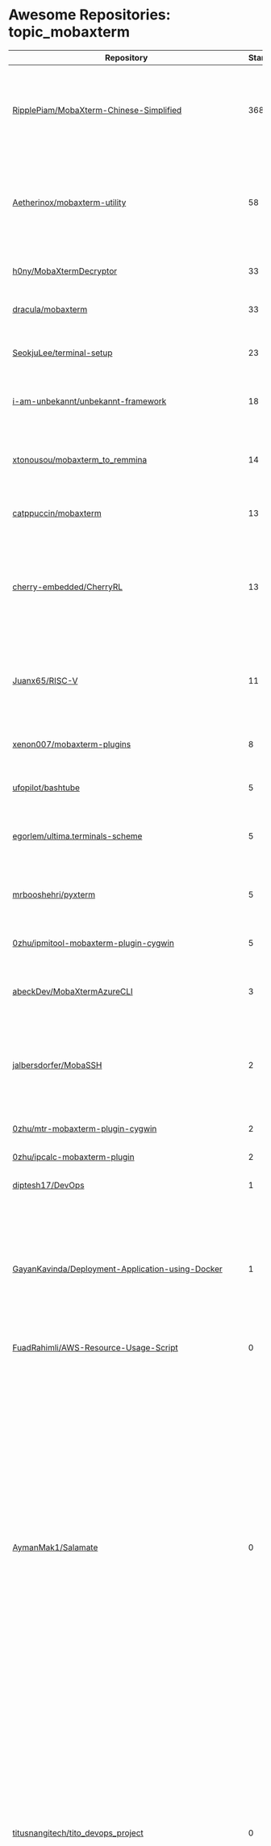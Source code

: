 # Awesome Repositories: topic_mobaxterm
 | Repository | Stars | Forks | Description |
---|---|---|----------------|
| [RipplePiam/MobaXterm-Chinese-Simplified](https://github.com/RipplePiam/MobaXterm-Chinese-Simplified) | 3685 | 275 | 📝: MobaXterm 简体中文汉化版🌏🖥🖥🖥 【💌慢工精心制作，"提示"也汉化💻】 【😍控件布局精细调整】 |
| [Aetherinox/mobaxterm-utility](https://github.com/Aetherinox/mobaxterm-utility) | 58 | 9 | 📝: A C# utility for Moba. It is to be utilized for demonstrational and educational purposes related to bettering software.  |
| [h0ny/MobaXtermDecryptor](https://github.com/h0ny/MobaXtermDecryptor) | 33 | 3 | 📝: A simple MobaXterm password extraction tool. |
| [dracula/mobaxterm](https://github.com/dracula/mobaxterm) | 33 | 5 | 📝: 🧛🏻‍♂️ Dark theme for MobaXterm |
| [SeokjuLee/terminal-setup](https://github.com/SeokjuLee/terminal-setup) | 23 | 2 | 📝: Default settings for MobaXterm, tmux, XServer, SSH, caja, etc. |
| [i-am-unbekannt/unbekannt-framework](https://github.com/i-am-unbekannt/unbekannt-framework) | 18 | 3 | 📝: A Hacking and Pentesting Tool for Windows |
| [xtonousou/mobaxterm_to_remmina](https://github.com/xtonousou/mobaxterm_to_remmina) | 14 | 2 | 📝: Tool to convert MobaXterm sessions to Remmina profiles with passwords |
| [catppuccin/mobaxterm](https://github.com/catppuccin/mobaxterm) | 13 | 2 | 📝: 🎲 Soothing pastel theme for MobaXterm |
| [cherry-embedded/CherryRL](https://github.com/cherry-embedded/CherryRL) | 13 | 0 | 📝: CherryReadLine is a tiny designed readline and libedit replacement specifically for deeply embedded applications. |
| [Juanx65/RISC-V](https://github.com/Juanx65/RISC-V) | 11 | 5 | 📝: Tests for the design flow with Synopsys tools for the implementation of a RISC-V processor. |
| [xenon007/mobaxterm-plugins](https://github.com/xenon007/mobaxterm-plugins) | 8 | 3 | 📝: MobaXterm Tested Plugins for admins, devops, dba and forensics |
| [ufopilot/bashtube](https://github.com/ufopilot/bashtube) | 5 | 0 | 📝: Youtube from the Command Line |
| [egorlem/ultima.terminals-scheme](https://github.com/egorlem/ultima.terminals-scheme) | 5 | 2 | 📝: Color scheme for all the most popular terminal emulators |
| [mrbooshehri/pyxterm](https://github.com/mrbooshehri/pyxterm) | 5 | 4 | 📝: Convert mobaxterm to windterm, remmina, and ssh_config files. |
| [0zhu/ipmitool-mobaxterm-plugin-cygwin](https://github.com/0zhu/ipmitool-mobaxterm-plugin-cygwin) | 5 | 0 | 📝: IPMItool plugin for MobaXterm and Cygwin |
| [abeckDev/MobaXtermAzureCLI](https://github.com/abeckDev/MobaXtermAzureCLI) | 3 | 1 | 📝: A simple wrapper for integrating AzureCLI in MobaXterm |
| [jalbersdorfer/MobaSSH](https://github.com/jalbersdorfer/MobaSSH) | 2 | 0 | 📝: Start (multiple) SSH Sessions in MobaXterm from Commandline and optionally run an initial command. |
| [0zhu/mtr-mobaxterm-plugin-cygwin](https://github.com/0zhu/mtr-mobaxterm-plugin-cygwin) | 2 | 0 | 📝: MTR plugin for MobaXterm and Cygwin |
| [0zhu/ipcalc-mobaxterm-plugin](https://github.com/0zhu/ipcalc-mobaxterm-plugin) | 2 | 0 | 📝: ipcalc plugin for MobaXterm |
| [diptesh17/DevOps](https://github.com/diptesh17/DevOps) | 1 | 0 | 📝: My DevOps Learning & Projects |
| [GayanKavinda/Deployment-Application-using-Docker](https://github.com/GayanKavinda/Deployment-Application-using-Docker) | 1 | 1 | 📝: This Assignment main task is develop the application and deploy with docker. Using 3-tier Architecture for this project and application logic can auto scaled. |
| [FuadRahimli/AWS-Resource-Usage-Script](https://github.com/FuadRahimli/AWS-Resource-Usage-Script) | 0 | 0 | 📝: No description |
| [AymanMak1/Salamate](https://github.com/AymanMak1/Salamate) | 0 | 0 | 📝: Api-based web application that allows the administrators to manage users, diseases, vaccines, as well as travel notices and global diseases news using a public internal REST API of the Salamate site, and allows the different users to manage their trips while remaining safe because they will be notified by the diseases that they have in their destinations in order to take precautions before the trip’s date of departure and this will be done by completing the recommended vaccines and browsing travel notices. |
| [titusnangitech/tito_devops_project](https://github.com/titusnangitech/tito_devops_project) | 0 | 0 | 📝: Established a highly efficient CI/CD pipeline for GitHub repositories using a DevOps approach. Leveraged a curated set of tools including AWS, Terraform, Ansible, Jenkins, Docker, JFrog Artifactory, SonarQube, Kubernetes, and Maven |
| [hey-its-d2t2/Futureintern_JD_4](https://github.com/hey-its-d2t2/Futureintern_JD_4) | 0 | 0 | 📝: Snake Game is a classic arcade game implemented as part of Task 4 of my internship with Future Intern. The game features a simple yet engaging gameplay experience where players control a snake that grows longer as it consumes food items. The game provides a visually appealing interface and interactive elements, making it suitable for both casual an |
| [titusnangitech/Client-Server-architecture-implemantation-using-MySql](https://github.com/titusnangitech/Client-Server-architecture-implemantation-using-MySql) | 0 | 0 | 📝: Implementing a Client-Server Architecture using MySQL Database Management System (DBMS) |
| [pn3425/Create-and-Host-a-Wordpress-Website-on-AWS-EC2](https://github.com/pn3425/Create-and-Host-a-Wordpress-Website-on-AWS-EC2) | 0 | 0 | 📝: Creating a virtual machine on EC2, installing and configuring a web server and a database management system, and then installing WordPress. |
| [Komari-Koshigaya/general-command](https://github.com/Komari-Koshigaya/general-command) | 0 | 0 | 📝: Some general commands and usages about git 、docker、linux and so on. |
| [0hr1/Iterm2_To_Moba](https://github.com/0hr1/Iterm2_To_Moba) | 0 | 0 | 📝: Script for converting Iterm2 colorschemes to MobaXterm colorschemes |
| [0SliverBullet/CS329-Machine-Learning-H-Final-Project-Shift-Step-Focal-Loss-in-Object-Detection](https://github.com/0SliverBullet/CS329-Machine-Learning-H-Final-Project-Shift-Step-Focal-Loss-in-Object-Detection) | 0 | 0 | 📝: (MMDetection) (95/100, 93/100) This repository is for SUSTech CS329 Machine Learning (H) Final Project: Shift Step Focal Loss in Object Detection, 2023 Fall. |
| [hey-its-d2t2/Futureintern_JD_3](https://github.com/hey-its-d2t2/Futureintern_JD_3) | 0 | 0 | 📝: Tic-Tac-Toe is a classic game implemented using Java Spring Boot for the backend and Thymeleaf, HTML, and CSS for the frontend. The application allows users to play Tic-Tac-Toe against either another player or a computer. |
| [asadprodhan/How_to_connect_to_Pawsey_nimbus_instance](https://github.com/asadprodhan/How_to_connect_to_Pawsey_nimbus_instance) | 0 | 0 | 📝: Nimbus Instance |
| [villeneuve12/GPA788---Projet-de-session](https://github.com/villeneuve12/GPA788---Projet-de-session) | 0 | 0 | 📝: Répertoire de tous les codes utilisés dans le cadre du cours de GPA788. Équipe composée de Régis Villeneuve et Mathieu Bapst. ÉTS Hiver 2019 |
| [0zhu/kubectl-mobaxterm-plugin-cygwin](https://github.com/0zhu/kubectl-mobaxterm-plugin-cygwin) | 0 | 0 | 📝: No description |
| [hey-its-d2t2/Futureintern_JD_5](https://github.com/hey-its-d2t2/Futureintern_JD_5) | 0 | 0 | 📝: Password Generator is a web application designed as part of Task 5 for my Future Intern internship. This project focuses on creating a versatile and user-friendly tool for generating strong, secure passwords. The application features customizable options and real-time validation, aiming to enhance security and user experience. |
